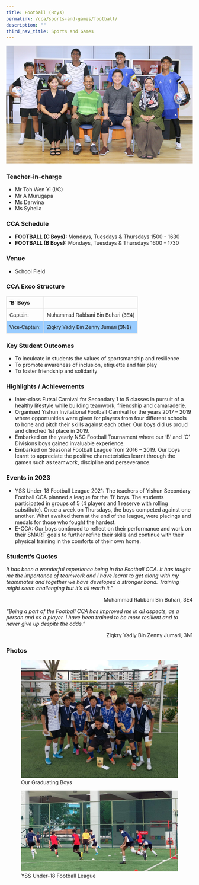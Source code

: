 ```yaml
---
title: Football (Boys)
permalink: /cca/sports-and-games/football/
description: ""
third_nav_title: Sports and Games
---
```

![](/images/StudDevelopment/CCAs/SportsGames/Football/football_2023.JPG)

### Teacher-in-charge
* Mr Toh Wen Yi (I/C)
* Mr A Murugapa
* Ms Darwina
* Ms Syhella

### CCA Schedule
* **FOOTBALL (C Boys):** Mondays, Tuesdays &amp; Thursdays 1500 - 1630
* **FOOTBALL (B Boys):** Mondays, Tuesdays &amp; Thursdays 1600 - 1730

### Venue
* School Field

### CCA Exco Structure
<style>
table {
  font-family: arial, sans-serif;
  border-collapse: collapse;
  width: 100%;
}

td, th {
  border: 1px solid #dddddd;
  text-align: left;
  padding: 8px;
}

tr:nth-child(even) {
  background-color: #99ccff;
}
</style>


| 'B' Boys|  |
| -------- | -------- |
| Captain:     | Muhammad Rabbani Bin Buhari (3E4)     |
| Vice-Captain:     | Ziqkry Yadiy Bin Zenny Jumari (3N1)     |



### Key Student Outcomes

* To inculcate in students the values of sportsmanship and resilience
* To promote awareness of inclusion, etiquette and fair play
* To foster friendship and solidarity

### Highlights / Achievements

* Inter-class Futsal Carnival for Secondary 1 to 5 classes in pursuit of a healthy lifestyle while building teamwork, friendship and camaraderie.
* Organised Yishun Invitational Football Carnival for the years 2017 – 2019 where opportunities were given for players from four different schools to hone and pitch their skills against each other. Our boys did us proud and clinched 1st place in 2019.
* Embarked on the yearly NSG Football Tournament where our ‘B’ and ‘C’ Divisions boys gained invaluable experience.
* Embarked on Seasonal Football League from 2016 – 2019. Our boys learnt to appreciate the positive characteristics learnt through the games such as teamwork, discipline and perseverance.

### Events in 2023

* YSS Under-18 Football League 2021: The teachers of Yishun Secondary Football CCA planned a league for the ‘B’ boys. The students participated in groups of 5 (4 players and 1 reserve with rolling substitute). Once a week on Thursdays, the boys competed against one another. What awaited them at the end of the league, were placings and medals for those who fought the hardest.
* E-CCA: Our boys continued to reflect on their performance and work on their SMART goals to further refine their skills and continue with their physical training in the comforts of their own home.

### Student’s Quotes

*It has been a wonderful experience being in the Football CCA. It has taught me the importance of teamwork and I have learnt to get along with my teammates and together we have developed a stronger bond. Training might seem challenging but it’s all worth it.”*

<div style="text-align:right">Muhammad Rabbani Bin Buhari, 3E4</div>

*“Being a part of the Football CCA has improved me in all aspects, as a person and as a player. I have been trained to be more resilient and to never give up despite the odds.”*

<div style="text-align:right">Ziqkry Yadiy Bin Zenny Jumari, 3N1</div>

### Photos

<figure><img src="/images/StudDevelopment/CCAs/SportsGames/Football/Football-1.jpg"><figcaption>Our Graduating Boys</figcaption></figure>

<figure><img src="/images/StudDevelopment/CCAs/SportsGames/Football/Football-2.jpg"><figcaption>YSS Under-18 Football League</figcaption></figure>